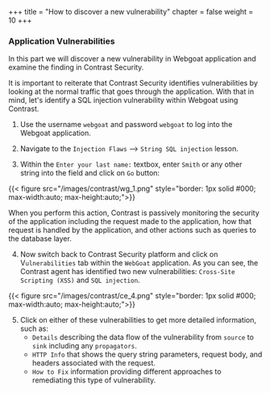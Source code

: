 +++
title = "How to discover a new vulnerability"
chapter = false
weight = 10
+++

### Application Vulnerabilities
In this part we will discover a new vulnerability in Webgoat application and examine the finding in Contrast Security.

It is important to reiterate that Contrast Security identifies vulnerabilities by looking at the normal traffic that goes through the application. With that in mind, let's identify a SQL injection vulnerability within Webgoat using Contrast.

1. Use the username `webgoat` and password `webgoat` to log into the Webgoat application.

2. Navigate to the `Injection Flaws` --> `String SQL injection` lesson.

3. Within the `Enter your last name:` textbox, enter `Smith` or any other string into the field and click on `Go` button:

{{< figure src="/images/contrast/wg_1.png" style="border: 1px solid #000; max-width:auto; max-height:auto;">}}

When you perform this action, Contrast is passively monitoring the security of the application including the request made to the application, how that request is handled by the application, and other actions such as queries to the database layer.

4. Now switch back to Contrast Security platform and click on V`ulnerabilities` tab within the `WebGoat` application. As you can see, the Contrast agent has identified two new vulnerabilities: `Cross-Site Scripting (XSS)` and `SQL injection`.

{{< figure src="/images/contrast/ce_4.png" style="border: 1px solid #000; max-width:auto; max-height:auto;">}}

5. Click on either of these vulnerabilities to get more detailed information, such as:
    * `Details` describing the data flow of the vulnerability from `source` to `sink` including any `propagators`.
    * `HTTP Info` that shows the query string parameters, request body, and headers associated with the request.
    * `How to Fix` information providing different approaches to remediating this type of vulnerability.